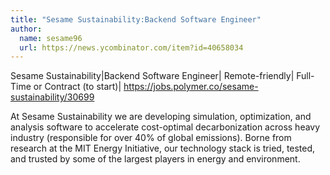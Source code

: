 ```yaml
---
title: "Sesame Sustainability:Backend Software Engineer"
author:
  name: sesame96
  url: https://news.ycombinator.com/item?id=40658034
---
```

Sesame Sustainability|Backend Software Engineer| Remote-friendly| Full-Time or Contract (to start)| <a href="https:&#x2F;&#x2F;jobs.polymer.co&#x2F;sesame-sustainability&#x2F;30699" rel="nofollow">https:&#x2F;&#x2F;jobs.polymer.co&#x2F;sesame-sustainability&#x2F;30699</a>

At Sesame Sustainability we are developing simulation, optimization, and analysis software to accelerate cost-optimal decarbonization across heavy industry (responsible for over 40% of global emissions). Borne from research at the MIT Energy Initiative, our technology stack is tried, tested, and trusted by some of the largest players in energy and environment.
